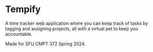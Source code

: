 # Tempify
A time tracker web application where you can keep track of tasks by tagging and assigning projects, all with a virtual pet to keep you accountable. 

Made for SFU CMPT 372 Spring 2024.